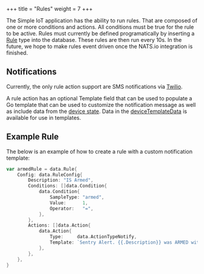 +++
title = "Rules"
weight = 7
+++

The Simple IoT application has the ability to run rules. That are composed of
one or more conditions and actions. All conditions must be true for the rule to
be active. Rules must currently be defined programatically by inserting a
[Rule](../data/rule.go) type into the database. These rules are then run every
10s. In the future, we hope to make rules event driven once the NATS.io
integration is finished.

## Notifications

Currently, the only rule action support are SMS notifications via
[Twilio](environment-variables.md).

A rule action has an optional Template field that can be used to populate a Go
template that can be used to customize the notification message as well as
include data from the [device state](../data/device.go). Data in the
[deviceTemplateData](../device/device.go) is available for use in templates.

## Example Rule

The below is an example of how to create a rule with a custom notification
template:

```go
var armedRule = data.Rule{
	Config: data.RuleConfig{
		Description: "IS Armed",
		Conditions: []data.Condition{
			data.Condition{
				SampleType: "armed",
				Value:      1,
				Operator:   "=",
			},
		},
		Actions: []data.Action{
			data.Action{
				Type:     data.ActionTypeNotify,
				Template: `Sentry Alert. {{.Description}} was ARMED with target flow rate of {{printf "%.1f" (index .Ios "flowRateTarget")}} and with tank level of {{printf "%.1f" (index .Ios "currentTankVolume")}}.`,
			},
		},
	},
}
```
